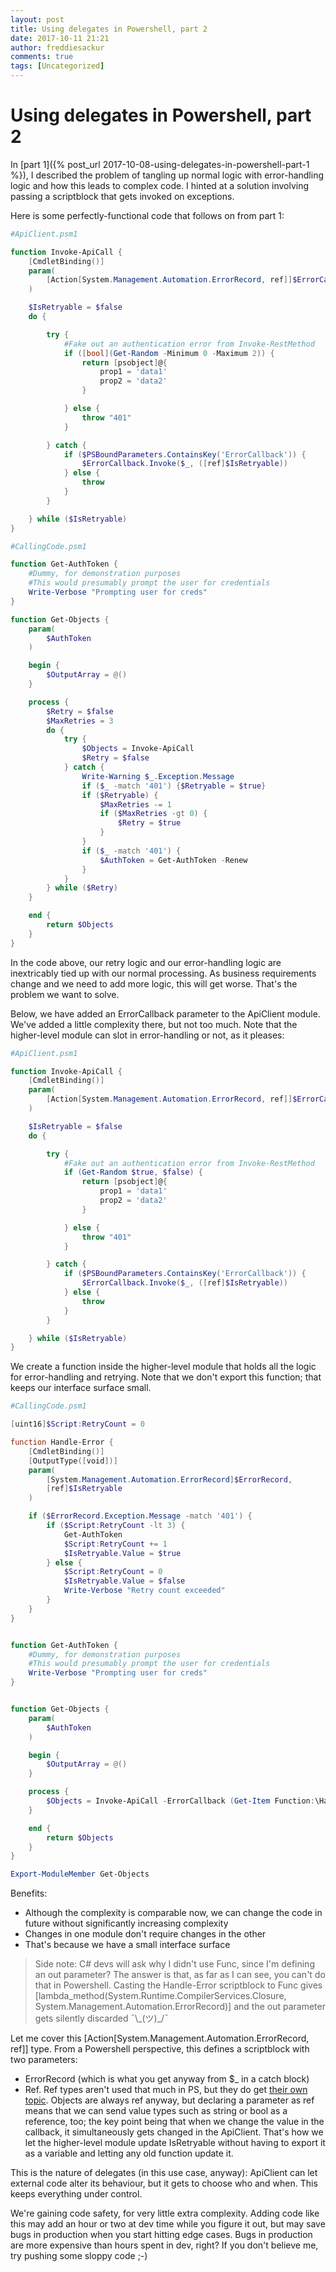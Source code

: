 ```yaml
---
layout: post
title: Using delegates in Powershell, part 2
date: 2017-10-11 21:21
author: freddiesackur
comments: true
tags: [Uncategorized]
---
```

# Using delegates in Powershell, part 2

In [part 1]({% post_url 2017-10-08-using-delegates-in-powershell-part-1 %}), I described the problem of tangling up normal logic with error-handling logic and how this leads to complex code. I hinted at a solution involving passing a scriptblock that gets invoked on exceptions. 

Here is some perfectly-functional code that follows on from part 1:
```powershell
#ApiClient.psm1

function Invoke-ApiCall {
    [CmdletBinding()]
    param(
        [Action[System.Management.Automation.ErrorRecord, ref]]$ErrorCallback
    )

    $IsRetryable = $false
    do {

        try {
            #Fake out an authentication error from Invoke-RestMethod
            if ([bool](Get-Random -Minimum 0 -Maximum 2)) {
                return [psobject]@{
                    prop1 = 'data1'
                    prop2 = 'data2'
                }

            } else {
                throw "401"
            }

        } catch {
            if ($PSBoundParameters.ContainsKey('ErrorCallback')) {
                $ErrorCallback.Invoke($_, ([ref]$IsRetryable))
            } else {
                throw
            }
        }

    } while ($IsRetryable)
}
```

```powershell
#CallingCode.psm1

function Get-AuthToken {
    #Dummy, for demonstration purposes
    #This would presumably prompt the user for credentials
    Write-Verbose "Prompting user for creds"
}

function Get-Objects {
    param(
        $AuthToken
    )

    begin {
        $OutputArray = @()
    }

    process {
        $Retry = $false
        $MaxRetries = 3
        do {
            try {
                $Objects = Invoke-ApiCall
                $Retry = $false
            } catch {
                Write-Warning $_.Exception.Message
                if ($_ -match '401') {$Retryable = $true}
                if ($Retryable) {
                    $MaxRetries -= 1
                    if ($MaxRetries -gt 0) {
                        $Retry = $true
                    }
                }
                if ($_ -match '401') {
                    $AuthToken = Get-AuthToken -Renew
                }
            }
        } while ($Retry)
    }

    end {
        return $Objects
    }
}
```

In the code above, our retry logic and our error-handling logic are inextricably tied up with our normal processing. As business requirements change and we need to add more logic, this will get worse. That's the problem we want to solve.

Below, we have added an ErrorCallback parameter to the ApiClient module. We've added a little complexity there, but not too much. Note that the higher-level module can slot in error-handling or not, as it pleases:
```powershell
#ApiClient.psm1

function Invoke-ApiCall {
    [CmdletBinding()]
    param(
        [Action[System.Management.Automation.ErrorRecord, ref]]$ErrorCallback
    )

    $IsRetryable = $false
    do {

        try {
            #Fake out an authentication error from Invoke-RestMethod
            if (Get-Random $true, $false) {
                return [psobject]@{
                    prop1 = 'data1'
                    prop2 = 'data2'
                }

            } else {
                throw "401"
            }

        } catch {
            if ($PSBoundParameters.ContainsKey('ErrorCallback')) {
                $ErrorCallback.Invoke($_, ([ref]$IsRetryable))
            } else {
                throw
            }
        }

    } while ($IsRetryable)
}
```

We create a function inside the higher-level module that holds all the logic for error-handling and retrying. Note that we don't export this function; that keeps our interface surface small.
```powershell
#CallingCode.psm1

[uint16]$Script:RetryCount = 0

function Handle-Error {
    [CmdletBinding()]
	[OutputType([void])]
	param(
		[System.Management.Automation.ErrorRecord]$ErrorRecord,
        [ref]$IsRetryable
	)

	if ($ErrorRecord.Exception.Message -match '401') {
        if ($Script:RetryCount -lt 3) {
            Get-AuthToken
            $Script:RetryCount += 1
            $IsRetryable.Value = $true
        } else {
            $Script:RetryCount = 0
            $IsRetryable.Value = $false
            Write-Verbose "Retry count exceeded"
        }
    }
}


function Get-AuthToken {
    #Dummy, for demonstration purposes
    #This would presumably prompt the user for credentials
    Write-Verbose "Prompting user for creds"
}


function Get-Objects {
    param(
        $AuthToken
    )

    begin {
        $OutputArray = @()
    }

    process {
        $Objects = Invoke-ApiCall -ErrorCallback (Get-Item Function:\Handle-Error).ScriptBlock
    }

    end {
        return $Objects
    }
}

Export-ModuleMember Get-Objects
```

Benefits:
* Although the complexity is comparable now, we can change the code in future without significantly increasing complexity
* Changes in one module don't require changes in the other
* That's because we have a small interface surface

> Side note: C# devs will ask why I didn't use Func, since I'm defining an out parameter? The answer is that, as far as I can see, you can't do that in Powershell. Casting the Handle-Error scriptblock to Func gives [lambda\_method(System.Runtime.CompilerServices.Closure, System.Management.Automation.ErrorRecord)] and the out parameter gets silently discarded ¯\\\_(ツ)_/¯

Let me cover this [Action[System.Management.Automation.ErrorRecord, ref]] type. From a Powershell perspective, this defines a scriptblock with two parameters:
* ErrorRecord (which is what you get anyway from $_ in a catch block)
* Ref. Ref types aren't used that much in PS, but they do get [their own topic](https://docs.microsoft.com/en-us/powershell/module/microsoft.powershell.core/about/about_ref). Objects are always ref anyway, but declaring a parameter as ref means that we can send value types such as string or bool as a reference, too; the key point being that when we change the value in the callback, it simultaneously gets changed in the ApiClient. That's how we let the higher-level module update IsRetryable without having to export it as a variable and letting any old function update it.

This is the nature of delegates (in this use case, anyway): ApiClient can let external code alter its behaviour, but it gets to choose who and when. This keeps everything under control.

We're gaining code safety, for very little extra complexity. Adding code like this may add an hour or two at dev time while you figure it out, but may save bugs in production when you start hitting edge cases. Bugs in production are more expensive than hours spent in dev, right? If you don't believe me, try pushing some sloppy code ;-)

